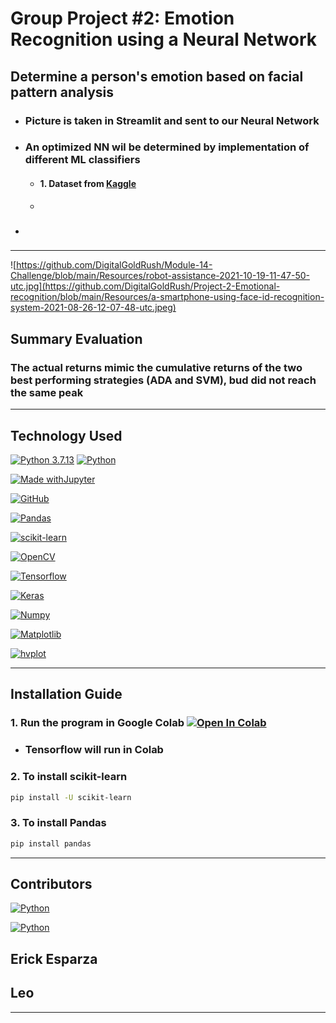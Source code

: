 # Group Project #2: Emotion Recognition using a Neural Network

## Determine a person's emotion based on facial pattern analysis

- ### Picture is taken in Streamlit and sent to our Neural Network

- ### An optimized NN wil be determined by implementation of different ML classifiers

  - #### 1. Dataset from [Kaggle](https://www.kaggle.com/code/nguyendaitruongthanh/facial-emotion-detection-with-cnn/data)
  -  

- ### 

---

![https://github.com/DigitalGoldRush/Module-14-Challenge/blob/main/Resources/robot-assistance-2021-10-19-11-47-50-utc.jpg](https://github.com/DigitalGoldRush/Project-2-Emotional-recognition/blob/main/Resources/a-smartphone-using-face-id-recognition-system-2021-08-26-12-07-48-utc.jpeg)

## Summary Evaluation

### The actual returns mimic the cumulative returns of the two best performing strategies (ADA and SVM), bud did not reach the same peak


---

## Technology Used

[![Python 3.7.13](https://img.shields.io/badge/python-3670A0?style=for-the-badge&logo=python&logoColor=ffdd54)]([https://www.python.org/downloads/release/python-3912/)
[![Python](https://img.shields.io/badge/Python-3.9.12-blue)](https://www.python.org/downloads/release/python-3912/)

[![Made withJupyter](https://img.shields.io/badge/Made%20with-Jupyter-orange?style=for-the-badge&logo=Jupyter)](https://jupyter.org/try)

[![GitHub](https://img.shields.io/badge/github-%23121011.svg?style=for-the-badge&logo=github&logoColor=white)](https://github.com/DigitalGoldRush?tab=repositories)

[![Pandas](https://img.shields.io/badge/pandas-%23150458.svg?style=for-the-badge&logo=pandas&logoColor=white)](https://pandas.pydata.org/)

[![scikit-learn](https://img.shields.io/badge/scikit--learn-%23F7931E.svg?style=for-the-badge&logo=scikit-learn&logoColor=white)](https://scikit-learn.org/stable/index.html)

[![OpenCV](https://img.shields.io/badge/opencv-%23white.svg?style=for-the-badge&logo=opencv&logoColor=white)](https://pypi.org/project/opencv-python/)

[![Tensorflow](https://img.shields.io/badge/Tensorflow-2.10-orange)](https://www.tensorflow.org/)

[![Keras](https://img.shields.io/badge/Keras-2.10-orange)](https://keras.io/)

[![Numpy](https://img.shields.io/badge/Numpy-1.21.2-orange)](https://numpy.org/)

[![Matplotlib](https://img.shields.io/badge/Matplotlib-3.4.3-orange)](https://matplotlib.org/)

[![hvplot](https://img.shields.io/badge/hvplot-0.7.3-orange)](https://hvplot.holoviz.org/)

---

## Installation Guide

### 1. Run the program in Google Colab [![Open In Colab](https://colab.research.google.com/assets/colab-badge.svg)](https://colab.research.google.com)

- ### Tensorflow will run in Colab

### 2. To install scikit-learn

```bash
pip install -U scikit-learn
```

### 3. To install Pandas

```bash
pip install pandas
```

---

## Contributors

[![Python](https://img.shields.io/badge/Sterling_Davis-LinkedIn-blue)](https://www.linkedin.com/in/sterlingdavis1/)

[![Python](https://img.shields.io/badge/Michael_Dionne-LinkedIn-blue)](https://www.linkedin.com/in/michael-dionne-b2a1b61b/)


## Erick Esparza

## Leo 

---

